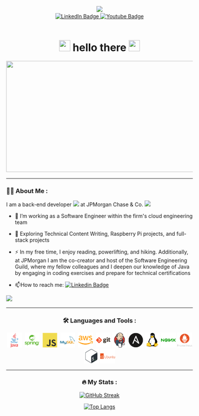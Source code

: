 <div id="header" align="center">
  <img src="https://media.giphy.com/media/lP8xu5t2DLGG045H8F/giphy.gif" width="100"/>
<div id="badges"> 
  <a href="https://www.linkedin.com/in/daniel-amato12/">
    <img src="https://img.shields.io/badge/LinkedIn-blue?style=for-the-badge&logo=linkedin&logoColor=white" alt="LinkedIn Badge"/>
  </a>
  <a href="https://www.youtube.com/channel/UCHdxX_Uz9UP81yaGsGMP5og/featured">
    <img src="https://img.shields.io/badge/YouTube-red?style=for-the-badge&logo=youtube&logoColor=white" alt="Youtube Badge"/>
  </a>
</div>
  <img src="https://komarev.com/ghpvc/?username=Amato707&style=flat-square&color=blue" alt=""/>
<h1>
  <img src="https://media.giphy.com/media/Dt6BFXbKXpAWdWTxct/giphy.gif" width="30" height="30"> hello there   <img src="https://media.giphy.com/media/Dt6BFXbKXpAWdWTxct/giphy.gif" width="30" height="30">
</h1>
<div align="center">
  <img src="https://media.giphy.com/media/dWesBcTLavkZuG35MI/giphy.gif" width="600" height="300"/>
</div>
<div id ="body" align="left">

---
  
### :man_technologist: About Me :
I am a back-end developer <img src="https://media.giphy.com/media/WUlplcMpOCEmTGBtBW/giphy.gif" width="30"> at JPMorgan Chase & Co. <img src="https://media.giphy.com/media/H1dWGfCn7DosSBBjhT/giphy.gif" width="30">
- :telescope: I’m working as a Software Engineer within the firm's cloud engineering team
  
- :seedling: Exploring Technical Content Writing, Raspberry Pi projects, and full-stack projects
  
- :zap: In my free time, I enjoy reading, powerlifting, and hiking. Additionally, at JPMorgan I am the co-creator and host of the Software Engineering Guild, where my fellow colleagues and I deepen our knowledge of Java by engaging in coding exercises and prepare for technical certifications
  
- :mailbox:How to reach me: [![Linkedin Badge](https://img.shields.io/badge/-Dan-blue?style=flat&logo=Linkedin&logoColor=white)](https://www.linkedin.com/in/daniel-amato12)
<img src="https://media.giphy.com/media/3SL41WtN5l9DNdPJGs/giphy.gif" width="100"/>
</div>
  
---

### :hammer_and_wrench: Languages and Tools :

<div>
  <img src="https://github.com/devicons/devicon/blob/master/icons/java/java-original-wordmark.svg" title="Java" alt="Java" width="40" height="40"/>&nbsp;
  <img src="https://github.com/devicons/devicon/blob/master/icons/spring/spring-original-wordmark.svg" title="Spring" alt="Spring" width="40" height="40"/>&nbsp;
  <img src="https://github.com/devicons/devicon/blob/master/icons/javascript/javascript-original.svg" title="JavaScript" alt="JavaScript" width="40" height="40"/>&nbsp;
  <img src="https://github.com/devicons/devicon/blob/master/icons/mysql/mysql-original-wordmark.svg" title="MySQL"  alt="MySQL" width="40" height="40"/>&nbsp;
  <img src="https://github.com/devicons/devicon/blob/master/icons/amazonwebservices/amazonwebservices-plain-wordmark.svg" title="AWS" alt="AWS" width="40" height="40"/>&nbsp;
  <img src="https://github.com/devicons/devicon/blob/master/icons/git/git-original-wordmark.svg" title="Git" **alt="Git" width="40" height="40"/>
  <img src="https://github.com/devicons/devicon/blob/master/icons/jenkins/jenkins-original.svg" title="Git" **alt="Git" width="40" height="40"/>
  <img src="https://github.com/devicons/devicon/blob/master/icons/ansible/ansible-original.svg" title="Git" **alt="Git" width="40" height="40"/>
  <img src="https://github.com/devicons/devicon/blob/master/icons/linux/linux-original.svg" title="Git" **alt="Git" width="40" height="40"/>
  <img src="https://github.com/devicons/devicon/blob/master/icons/nginx/nginx-original.svg" title="Git" **alt="Git" width="40" height="40"/>
  <img src="https://github.com/devicons/devicon/blob/master/icons/prometheus/prometheus-original-wordmark.svg" title="Git" **alt="Git" width="40" height="40"/>
  <img src="https://github.com/devicons/devicon/blob/master/icons/bash/bash-original.svg" title="Git" **alt="Git" width="40" height="40"/>
  <img src="https://github.com/devicons/devicon/blob/master/icons/ubuntu/ubuntu-plain-wordmark.svg" title="Git" **alt="Git" width="40" height="40"/>
</div>

 ---

### :fire: My Stats :
[![GitHub Streak](https://streak-stats.demolab.com?user=Amato707&theme=dark)](https://git.io/streak-stats)

  
[![Top Langs](https://github-readme-stats.vercel.app/api/top-langs/?username=Amato707&layout=compact&theme=vision-friendly-dark)](https://github.com/anuraghazra/github-readme-stats)
